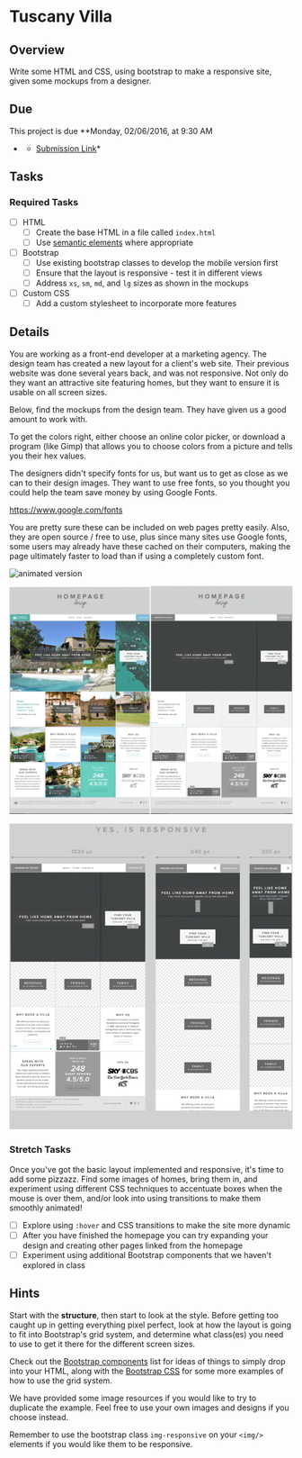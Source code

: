 # Tuscany Villa

## Overview

Write some HTML and CSS, using bootstrap to make a responsive site, given some mockups from a designer.

## Due

This project is due **Monday, 02/06/2016, at 9:30 AM

-  * [Submission Link](https://goo.gl/forms/3BQOC4eRJurdMGtp1)*

## Tasks

### Required Tasks

- [ ] HTML
  - [ ] Create the base HTML in a file called `index.html`
  - [ ] Use [semantic elements](http://www.w3schools.com/html/html5_semantic_elements.asp) where appropriate
- [ ] Bootstrap
  - [ ] Use existing bootstrap classes to develop the mobile version first
  - [ ] Ensure that the layout is responsive - test it in different views
  - [ ] Address `xs`, `sm`, `md`, and `lg` sizes as shown in the mockups
- [ ] Custom CSS
  - [ ] Add a custom stylesheet to incorporate more features

## Details

You are working as a front-end developer at a marketing agency. The design team has created a new layout for a client's web site. Their previous website was done several years back, and was not responsive. Not only do they want an attractive site featuring homes, but they want to ensure it is usable on all screen sizes.

Below, find the mockups from the design team. They have given us a good amount to work with.

To get the colors right, either choose an online color picker, or download a program (like Gimp) that allows you to choose colors from a picture and tells you their hex values.

The designers didn't specify fonts for us, but want us to get as close as we can to their design images. They want to use free fonts, so you thought you could help the team save money by using Google Fonts.

https://www.google.com/fonts

You are pretty sure these can be included on web pages pretty easily. Also, they are open source / free to use, plus since many sites use Google fonts, some users may already have these cached on their computers, making the page ultimately faster to load than if using a completely custom font.

![animated version](responsiveanim.gif)

![responsive screenshot](responsive1.png)

![multiple layout sizes](responsive2.jpg)


### Stretch Tasks

Once you've got the basic layout implemented and responsive, it's time to add some pizzazz. Find some images of homes, bring them in, and experiment using different CSS techniques to accentuate boxes when the mouse is over them, and/or look into using transitions to make them smoothly animated!

- [ ] Explore using `:hover` and CSS transitions to make the site more dynamic
- [ ] After you have finished the homepage you can try expanding your design and creating other pages linked from the homepage
- [ ] Experiment using additional Bootstrap components that we haven't explored in class

## Hints

Start with the **structure**, then start to look at the style. Before getting too caught up in getting everything pixel perfect, look at how the layout is going to fit into Bootstrap's grid system, and determine what class(es) you need to use to get it there for the different screen sizes.

Check out the [Bootstrap components](http://getbootstrap.com/components/) list for ideas of things to simply drop into your HTML, along with the [Bootstrap CSS](http://getbootstrap.com/css/) for some more examples of how to use the grid system.

We have provided some image resources if you would like to try to duplicate the example. Feel free to use your own images and designs if you choose instead.

Remember to use the bootstrap class ```img-responsive``` on your ```<img/>``` elements if you would like them to be responsive.
